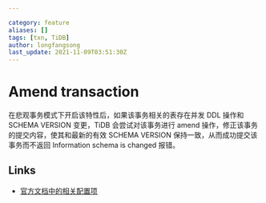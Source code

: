 ```yaml
---

category: feature
aliases: []
tags: [txn, TiDB]
author: longfangsong
last_update: 2021-11-09T03:51:30Z
---
```


# Amend transaction

在悲观事务模式下开启该特性后，如果该事务相关的表存在并发 DDL 操作和 SCHEMA VERSION 变更，TiDB 会尝试对该事务进行 amend 操作，修正该事务的提交内容，使其和最新的有效 SCHEMA VERSION 保持一致，从而成功提交该事务而不返回 Information schema is changed 报错。

## Links

- [官方文档中的相关配置项](https://docs.pingcap.com/zh/tidb/stable/system-variables#tidb_enable_amend_pessimistic_txn-%E4%BB%8E-v407-%E7%89%88%E6%9C%AC%E5%BC%80%E5%A7%8B%E5%BC%95%E5%85%A5)
